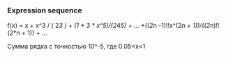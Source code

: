 ### Expression sequence

f(x) = x + x^3 / ( 2*3 ) + (1 * 3 * x^5)/(2*4*5) + ... +((2*n -1)!!x^(2*n + 1))/((2*n)!!(2*n + 1)) + ...

Сумма рядка с точностью 10^-5, где 0.05<x<1


